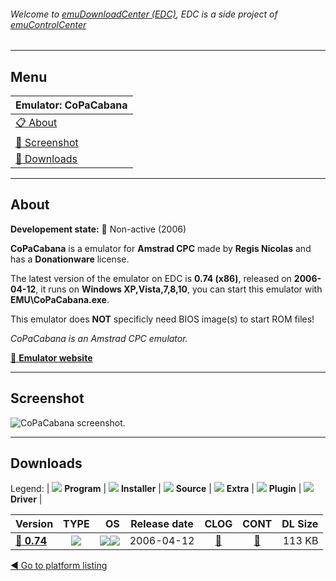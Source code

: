 ###### Welcome to [emuDownloadCenter (EDC)](https://github.com/PhoenixInteractiveNL/emuDownloadCenter/wiki/), EDC is a side project of [emuControlCenter](https://github.com/PhoenixInteractiveNL/emuControlCenter/wiki/)
***
## Menu
| **Emulator: CoPaCabana** |
|:---------|
| [:clipboard: About](#about) |
| [:sunrise: Screenshot](#screenshot) |
| [:floppy_disk: Downloads](#downloads) |
***
## About
**Developement state:** :red_circle: Non-active (2006)

**CoPaCabana** is a emulator for **Amstrad CPC** made by **Regis Nicolas** and has a **Donationware** license.

The latest version of the emulator on EDC is **0.74 (x86)**, released on **2006-04-12**, it runs on **Windows XP,Vista,7,8,10**, you can start this emulator with **EMU\CoPaCabana.exe**.

This emulator does **NOT** specificly need BIOS image(s) to start ROM files!

_CoPaCabana is an Amstrad CPC emulator._

[:link: **Emulator website**](http://copacabana.emuunlim.com)
***
## Screenshot
![](https://raw.githubusercontent.com/PhoenixInteractiveNL/emuDownloadCenter/master/hooks/copacabana/emulator_screen_01.jpg "CoPaCabana screenshot.")
***
## Downloads
Legend:
| ![](https://raw.githubusercontent.com/wiki/PhoenixInteractiveNL/emuDownloadCenter/images_misc/icon_program_24.png) **Program** | 
![](https://raw.githubusercontent.com/wiki/PhoenixInteractiveNL/emuDownloadCenter/images_misc/icon_installer_24.png) **Installer** | 
![](https://raw.githubusercontent.com/wiki/PhoenixInteractiveNL/emuDownloadCenter/images_misc/icon_source_code_24.png) **Source** | 
![](https://raw.githubusercontent.com/wiki/PhoenixInteractiveNL/emuDownloadCenter/images_misc/icon_extra_24.png) **Extra** | 
![](https://raw.githubusercontent.com/wiki/PhoenixInteractiveNL/emuDownloadCenter/images_misc/icon_plugin_24.png) **Plugin** | 
![](https://raw.githubusercontent.com/wiki/PhoenixInteractiveNL/emuDownloadCenter/images_misc/icon_driver_24.png) **Driver** | 
 
| Version | TYPE | OS | Release date | CLOG | CONT | DL Size |
|:--------|:----:|---:|:------------:|:----:|:----:|--------:|
| [:floppy_disk: **0.74**](https://github.com/PhoenixInteractiveNL/edc-repo0007/raw/master/copacabana/0.74.7z) | ![](https://raw.githubusercontent.com/wiki/PhoenixInteractiveNL/emuDownloadCenter/images_misc/icon_program_24.png) | ![](https://raw.githubusercontent.com/wiki/PhoenixInteractiveNL/emuDownloadCenter/images_misc/logo_windows_24.png)![](https://raw.githubusercontent.com/wiki/PhoenixInteractiveNL/emuDownloadCenter/images_misc/icon_32-bit_24.png) | 2006-04-12 | [:page_facing_up:](https://github.com/PhoenixInteractiveNL/edc-repo0007/blob/master/copacabana/0.74_changelog.txt) | [:mag_right:](https://github.com/PhoenixInteractiveNL/edc-repo0007/blob/master/copacabana/0.74_contents.txt) | 113 KB |

[:arrow_backward: Go to platform listing](https://github.com/PhoenixInteractiveNL/emuDownloadCenter/wiki/EDC-Platform-List)
